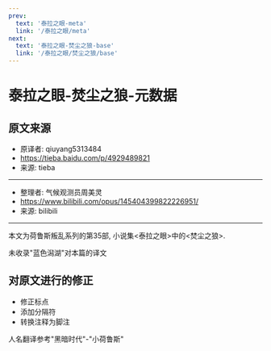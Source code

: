 ```yaml
---
prev:
  text: '泰拉之眼-meta'
  link: '/泰拉之眼/meta'
next:
  text: '泰拉之眼-焚尘之狼-base'
  link: '/泰拉之眼/焚尘之狼/base'
---
```


# 泰拉之眼-焚尘之狼-元数据

## 原文来源

+ 原译者: qiuyang5313484
+ <https://tieba.baidu.com/p/4929489821>
+ 来源: tieba

--------

+ 整理者: 气候观测员周美灵
+ <https://www.bilibili.com/opus/145404399822226951/>
+ 来源: bilibili

--------

本文为荷鲁斯叛乱系列的第35部, 小说集<泰拉之眼>中的<焚尘之狼>.

未收录"蓝色潟湖"对本篇的译文

## 对原文进行的修正

+ 修正标点
+ 添加分隔符
+ 转换注释为脚注

人名翻译参考"黑暗时代"-"小荷鲁斯"
